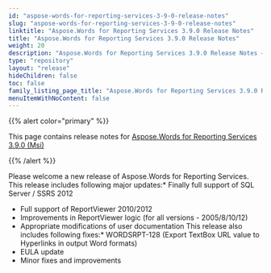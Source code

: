 ```yaml
---
id: "aspose-words-for-reporting-services-3-9-0-release-notes"
slug: "aspose-words-for-reporting-services-3-9-0-release-notes"
linktitle: "Aspose.Words for Reporting Services 3.9.0 Release Notes"
title: "Aspose.Words for Reporting Services 3.9.0 Release Notes"
weight: 20
description: "Aspose.Words for Reporting Services 3.9.0 Release Notes – the latest updates and fixes."
type: "repository"
layout: "release"
hideChildren: false
toc: false
family_listing_page_title: "Aspose.Words for Reporting Services 3.9.0 Release Notes"
menuItemWithNoContent: false
---
```


{{% alert color="primary" %}}

This page contains release notes for [Aspose.Words for Reporting Services 3.9.0 (Msi)](https://releases.aspose.com/words/reportingservices/new-releases/aspose.words-for-reporting-services-3.9.0-msi/)

{{% /alert %}}

Please welcome a new release of Aspose.Words for Reporting Services. This release includes following major updates:* Finally full support of SQL Server / SSRS 2012

- Full support of ReportViewer 2010/2012
- Improvements in ReportViewer logic (for all versions - 2005/8/10/12)
- Appropriate modifications of user documentation
  This release also includes following fixes:* WORDSRPT-128 (Export TextBox URL value to Hyperlinks in output Word formats)
- EULA update
- Minor fixes and improvements
